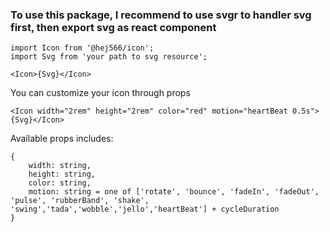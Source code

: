 ### To use this package, I recommend to use svgr to handler svg first, then export svg as react component

```
import Icon from '@hej566/icon';
import Svg from 'your path to svg resource';

<Icon>{Svg}</Icon>
```

You can customize your icon through props

```
<Icon width="2rem" height="2rem" color="red" motion="heartBeat 0.5s">{Svg}</Icon>
```
Available props includes:
```
{
    width: string,
    height: string,
    color: string,
    motion: string = one of ['rotate', 'bounce', 'fadeIn', 'fadeOut', 'pulse', 'rubberBand', 'shake', 'swing','tada','wobble','jello','heartBeat'] + cycleDuration
}
```